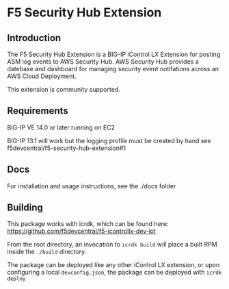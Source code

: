 # F5 Security Hub Extension

## Introduction

The F5 Security Hub Extension is a BIG-IP iControl LX Extension for posting ASM log events to AWS Security Hub. AWS Security Hub provides a datebase and dashboard for managing security event notifations across an AWS Cloud Deployment.

This extension is community supported.

## Requirements

BIG-IP VE 14.0 or later running on EC2

BIG-IP 13.1 will work but the logging profile must be created by hand see f5devcentral/f5-security-hub-extension#1

## Docs

For installation and usage instructions, see the ./docs folder

## Building

This package works with icrdk, which can be found here: https://github.com/f5devcentral/f5-icontrollx-dev-kit

From the root directory, an invocation to `icrdk build` will place a built RPM inside the `./build` directory.

The package can be deployed like any other iControl LX extension, or upon configuring a local `devconfig.json`, the package can be deployed with `icrdk deploy`
